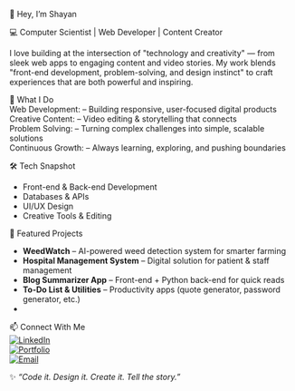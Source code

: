 👋 Hey, I’m Shayan  

💻 Computer Scientist | Web Developer | Content Creator 

I love building at the intersection of "technology and creativity" — from sleek web apps to engaging content and video stories. My work blends "front-end development, problem-solving, and design instinct" to craft experiences that are both powerful and inspiring.  

🚀 What I Do  
Web Development: – Building responsive, user-focused digital products  
Creative Content: – Video editing & storytelling that connects  
Problem Solving: – Turning complex challenges into simple, scalable solutions  
Continuous Growth: – Always learning, exploring, and pushing boundaries  


🛠️ Tech Snapshot  
- Front-end & Back-end Development  
- Databases & APIs  
- UI/UX Design  
- Creative Tools & Editing  


🌟 Featured Projects  
- **WeedWatch** – AI-powered weed detection system for smarter farming  
- **Hospital Management System** – Digital solution for patient & staff management  
- **Blog Summarizer App** – Front-end + Python back-end for quick reads  
- **To-Do List & Utilities** – Productivity apps (quote generator, password generator, etc.)
- 

📫 Connect With Me  
[![LinkedIn](https://img.shields.io/badge/LinkedIn-blue?style=flat&logo=linkedin)](https://www.linkedin.com/in/syed-shayan-haider/)  
[![Portfolio](https://img.shields.io/badge/Portfolio-black?style=flat&logo=firefox)](https://shayanqazmi.netlify.app/)  
[![Email](https://img.shields.io/badge/Email-D14836?style=flat&logo=gmail&logoColor=white)](https://mail.google.com/mail/u/0/?fs=1&tf=cm&source=mailto&to=shayanhaiderqazmi@gmail.com)  


✨ *“Code it. Design it. Create it. Tell the story.”*  

